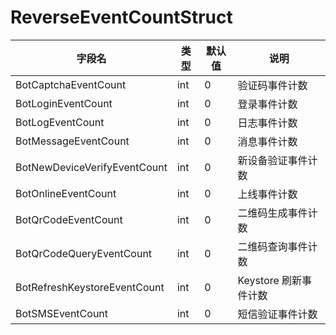# ReverseEventCountStruct

| 字段名                            | 类型 | 默认值 | 说明                         |
|-----------------------------------|------|--------|------------------------------|
| BotCaptchaEventCount              | int  | 0      | 验证码事件计数               |
| BotLoginEventCount                | int  | 0      | 登录事件计数                 |
| BotLogEventCount                  | int  | 0      | 日志事件计数                 |
| BotMessageEventCount              | int  | 0      | 消息事件计数                 |
| BotNewDeviceVerifyEventCount      | int  | 0      | 新设备验证事件计数           |
| BotOnlineEventCount               | int  | 0      | 上线事件计数                 |
| BotQrCodeEventCount               | int  | 0      | 二维码生成事件计数           |
| BotQrCodeQueryEventCount          | int  | 0      | 二维码查询事件计数           |
| BotRefreshKeystoreEventCount      | int  | 0      | Keystore 刷新事件计数        |
| BotSMSEventCount                  | int  | 0      | 短信验证事件计数             |